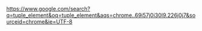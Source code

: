 https://www.google.com/search?q=tuple_element&oq=tuple_element&aqs=chrome..69i57j0i30l9.226j0j7&sourceid=chrome&ie=UTF-8


